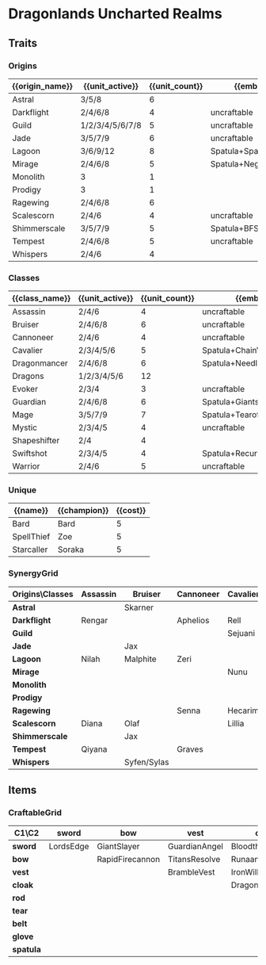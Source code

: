# Dragonlands Uncharted Realms

## Traits
### Origins
| {{origin_name}} | {{unit_active}} | {{unit_count}} | {{emblem}}             | {{desc}} |
| -               | -               | -              | -                      | -        |
| Astral          | 3/5/8           | 6              |                        |          |
| Darkflight      | 2/4/6/8         | 4              | uncraftable            |          |
| Guild           | 1/2/3/4/5/6/7/8 | 5              | uncraftable            |          |
| Jade            | 3/5/7/9         | 6              | uncraftable            |          |
| Lagoon          | 3/6/9/12        | 8              | Spatula+SparringGloves |          |
| Mirage          | 2/4/6/8         | 5              | Spatula+NegatronCloak  |          |
| Monolith        | 3               | 1              |                        |          |
| Prodigy         | 3               | 1              |                        |          |
| Ragewing        | 2/4/6/8         | 6              |                        |          |
| Scalescorn      | 2/4/6           | 4              | uncraftable            |          |
| Shimmerscale    | 3/5/7/9         | 5              | Spatula+BFSword        |          |
| Tempest         | 2/4/6/8         | 5              | uncraftable            |          |
| Whispers        | 2/4/6           | 4              |                        |          |

### Classes
| {{class_name}} | {{unit_active}} | {{unit_count}} | {{emblem}}                 | {{desc}} |
| -              | -               | -              | -                          | -        |
| Assassin       | 2/4/6           | 4              | uncraftable                |          |
| Bruiser        | 2/4/6/8         | 6              | uncraftable                |          |
| Cannoneer      | 2/4/6           | 4              | uncraftable                |          |
| Cavalier       | 2/3/4/5/6       | 5              | Spatula+ChainVest          |          |
| Dragonmancer   | 2/4/6/8         | 6              | Spatula+NeedlesslyLargeRod |          |
| Dragons        | 1/2/3/4/5/6     | 12             |                            |          |
| Evoker         | 2/3/4           | 3              | uncraftable                |          |
| Guardian       | 2/4/6/8         | 6              | Spatula+GiantsBelt         |          |
| Mage           | 3/5/7/9         | 7              | Spatula+Tearofthegoddess   |          |
| Mystic         | 2/3/4/5         | 4              | uncraftable                |          |
| Shapeshifter   | 2/4             | 4              |                            |          |
| Swiftshot      | 2/3/4/5         | 4              | Spatula+RecurveBow         |          |
| Warrior        | 2/4/6           | 5              | uncraftable                |          |

### Unique
| {{name}}   | {{champion}} | {{cost}} |
| -          | -            | -        |
| Bard       | Bard         | 5        |
| SpellThief | Zoe          | 5        |
| Starcaller | Soraka       | 5        |

### SynergyGrid
| ****Origins\Classes**** | **Assassin** | **Bruiser** | **Cannoneer** | **Cavalier** | **Dragonmancer** | **Dragons** | **Evoker**  | **Guardian** | **Mage**     | **Mystic** | **Shapeshifter** | **Swiftshot** | **Warrior** |
| -                       | -            | -           | -             | -            | -                | -           | -           | -            | -            | -          | -                | -             | -           |
| **Astral**              |              | Skarner     |               |              |                  | AurelionSol | AurelionSol |              | Lux/Vladimir |            | Nidalee          | Varus         |             |
| **Darkflight**          | Rengar       |             | Aphelios      | Rell         |                  | Swain       |             |              |              |            |                  |               |             |
| **Guild**               |              |             |               | Sejuani      |                  | Zippy       |             |              |              | Bard       | Jayce            | Twitch        |             |
| **Jade**                |              | Jax         |               |              | Karma            | ShiOhYu     |             |              |              | ShiOhYu    | Gnar             |               | MonkeyKing  |
| **Lagoon**              | Nilah        | Malphite    | Zeri          |              | Kaisa            | Sohm        | Seraphine   | Zac          | Sohm/Taliyah | Seraphine  |                  |               |             |
| **Mirage**              |              |             |               | Nunu         | Yasuo            | Daeja       |             | Leona        |              |            |                  |               | Yasuo/Yone  |
| **Monolith**            |              |             |               |              |                  | Terra       |             |              |              |            |                  |               |             |
| **Prodigy**             |              |             |               |              |                  | Nomsy       |             |              |              |            |                  |               |             |
| **Ragewing**            |              |             | Senna         | Hecarim      | Sett             | Shyvana     |             | Rakan        |              | Rakan      | Shyvana          | Xayah         |             |
| **Scalescorn**          | Diana        | Olaf        |               | Lillia       |                  |             |             | Braum        | Lillia       |            |                  |               | Olaf        |
| **Shimmerscale**        |              | Jax         |               |              | Volibear         | Idas        |             | Idas/Nasus   | Zoe          |            |                  |               |             |
| **Tempest**             | Qiyana       |             | Graves        |              | LeeSin           | AoShin      |             |              |              |            |                  | Ezreal        |             |
| **Whispers**            |              | Syfen/Sylas |               |              |                  | Syfen       | Zyra        |              | Sylas        |            |                  |               | Pantheon    |

## Items
### CraftableGrid
| ****C1\C2**** | **sword** | **bow**         | **vest**      | **cloak**        | **rod**               | **tear**      | **belt**       | **glove**      | **spatula**        |
| -             | -         | -               | -             | -                | -                     | -             | -              | -              | -                  |
| **sword**     | LordsEdge | GiantSlayer     | GuardianAngel | Bloodthirster    | HextechGunblade       | SpearofShojin | ZekesHerald    | InfinityEdge   | ShimmerscaleEmblem |
| **bow**       |           | RapidFirecannon | TitansResolve | RunaansHurricane | GuinsoosRageblade     | StatikkShiv   | ZzRotPortal    | LastWhisper    | SwiftshotEmblem    |
| **vest**      |           |                 | BrambleVest   | IronWill         | LocketoftheIronSolari | Fimbulwinter  | SunfireCape    | Shroud         | CavalierEmblem     |
| **cloak**     |           |                 |               | DragonsClaw      | IonicSpark            | Chalice       | Zephyr         | Quicksilver    | MirageEmblem       |
| **rod**       |           |                 |               |                  | RabadonsDeathcap      | LudensEcho    | Morellonomicon | ArcaneGauntlet | DragonmancerEmblem |
| **tear**      |           |                 |               |                  |                       | BlueSentinel  | Redemption     | HandofJustice  | MageEmblem         |
| **belt**      |           |                 |               |                  |                       |               | WarmogsArmor   | Backhand       | GuardianEmblem     |
| **glove**     |           |                 |               |                  |                       |               |                | ThiefsGloves   | LagoonEmblem       |
| **spatula**   |           |                 |               |                  |                       |               |                |                | ForceofNature      |
